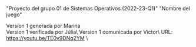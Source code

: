 "Proyecto del grupo 01 de Sistemas Operativos (2022-23-Q1)" 
"Nombre del juego" 

Version 1 generada por Marina\
Version 1 verificada por Júlia\ 
Version 1 comunicada por Victor\ 
URL: https://youtu.be/TE0v9DNq2YM \
